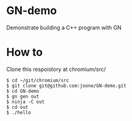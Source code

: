 # GN-demo
Demonstrate building a C++ program with GN

# How to
Clone this respoistory at chromium/src/

```
$ cd ~/git/chromium/src
$ git clone git@github.com:joone/GN-demo.git
$ cd GN-demo
$ gn gen out
$ ninja -C out
$ cd out
$ ./hello
```

